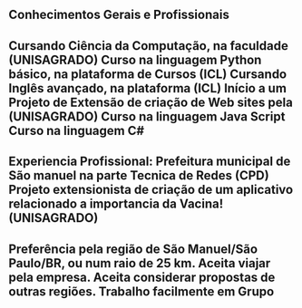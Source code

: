 Conhecimentos Gerais e Profissionais 
-------------------------------------------------------------------------------------------------------------------------------------------------------------------------

Cursando Ciência da Computação, na faculdade (UNISAGRADO)
Curso na linguagem Python básico, na plataforma de Cursos (ICL)
Cursando Inglês avançado, na plataforma (ICL)
Início a um Projeto de Extensão de criação de Web sites pela (UNISAGRADO)
Curso na linguagem Java Script
Curso na linguagem C#
-------------------------------------------------------------------------------------------------------------------------------------------------------------------------
Experiencia Profissional: 
Prefeitura municipal de São manuel na parte Tecnica de Redes (CPD)
Projeto extensionista de criação de um aplicativo relacionado a importancia da Vacina! (UNISAGRADO)
-------------------------------------------------------------------------------------------------------------------------------------------------------------------------
Preferência pela região de São Manuel/São Paulo/BR, ou num raio de 25 km.
Aceita viajar pela empresa.
Aceita considerar propostas de outras regiões.
Trabalho facilmente em Grupo
-------------------------------------------------------------------------------------------------------------------------------------------------------------------------
